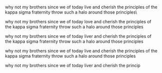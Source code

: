 why not my brothers since we of today live and cherish the principles of the kappa sigma fraternity throw such a halo around those principles\



why not my brothers since we of today love and cherish the principles of the kappa sigma fraternity throw such a halo around those principles



why not my brothers since we of today liver and cherish the principles of the kappa sigma fraternity throw such a halo around those principles



why not my brothers since we of today live and cherish the principles of the kappa sigma fraternity throw such a halo around those principles



why not my brothers since we of today liver and cherish the princip